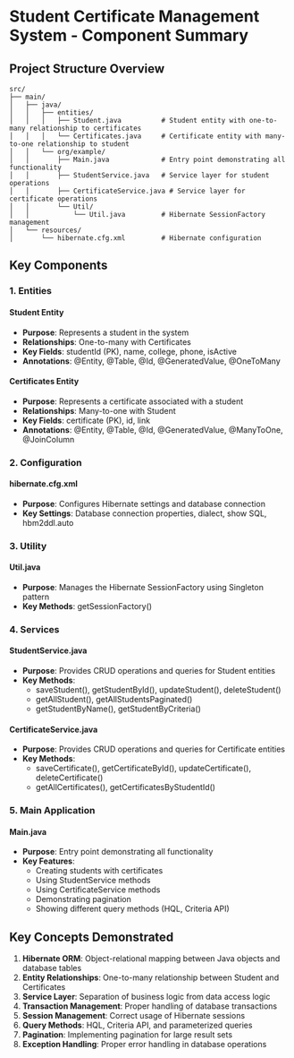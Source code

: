 # Student Certificate Management System - Component Summary

## Project Structure Overview
```
src/
├── main/
│   ├── java/
│   │   ├── entities/
│   │   │   ├── Student.java          # Student entity with one-to-many relationship to certificates
│   │   │   └── Certificates.java     # Certificate entity with many-to-one relationship to student
│   │   └── org/example/
│   │       ├── Main.java             # Entry point demonstrating all functionality
│   │       ├── StudentService.java   # Service layer for student operations
│   │       ├── CertificateService.java # Service layer for certificate operations
│   │       └── Util/
│   │           └── Util.java         # Hibernate SessionFactory management
│   └── resources/
│       └── hibernate.cfg.xml         # Hibernate configuration
```

## Key Components

### 1. Entities
#### Student Entity
- **Purpose**: Represents a student in the system
- **Relationships**: One-to-many with Certificates
- **Key Fields**: studentId (PK), name, college, phone, isActive
- **Annotations**: @Entity, @Table, @Id, @GeneratedValue, @OneToMany

#### Certificates Entity
- **Purpose**: Represents a certificate associated with a student
- **Relationships**: Many-to-one with Student
- **Key Fields**: certificate (PK), id, link
- **Annotations**: @Entity, @Table, @Id, @GeneratedValue, @ManyToOne, @JoinColumn

### 2. Configuration
#### hibernate.cfg.xml
- **Purpose**: Configures Hibernate settings and database connection
- **Key Settings**: Database connection properties, dialect, show SQL, hbm2ddl.auto

### 3. Utility
#### Util.java
- **Purpose**: Manages the Hibernate SessionFactory using Singleton pattern
- **Key Methods**: getSessionFactory()

### 4. Services
#### StudentService.java
- **Purpose**: Provides CRUD operations and queries for Student entities
- **Key Methods**:
  - saveStudent(), getStudentById(), updateStudent(), deleteStudent()
  - getAllStudent(), getAllStudentsPaginated()
  - getStudentByName(), getStudentByCriteria()

#### CertificateService.java
- **Purpose**: Provides CRUD operations and queries for Certificate entities
- **Key Methods**:
  - saveCertificate(), getCertificateById(), updateCertificate(), deleteCertificate()
  - getAllCertificates(), getCertificatesByStudentId()

### 5. Main Application
#### Main.java
- **Purpose**: Entry point demonstrating all functionality
- **Key Features**:
  - Creating students with certificates
  - Using StudentService methods
  - Using CertificateService methods
  - Demonstrating pagination
  - Showing different query methods (HQL, Criteria API)

## Key Concepts Demonstrated
1. **Hibernate ORM**: Object-relational mapping between Java objects and database tables
2. **Entity Relationships**: One-to-many relationship between Student and Certificates
3. **Service Layer**: Separation of business logic from data access logic
4. **Transaction Management**: Proper handling of database transactions
5. **Session Management**: Correct usage of Hibernate sessions
6. **Query Methods**: HQL, Criteria API, and parameterized queries
7. **Pagination**: Implementing pagination for large result sets
8. **Exception Handling**: Proper error handling in database operations